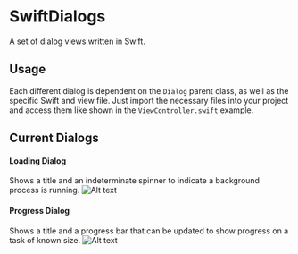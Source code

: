 # SwiftDialogs
A set of dialog views written in Swift.

## Usage
Each different dialog is dependent on the `Dialog` parent class, as well as the specific Swift and view file. Just import the necessary files into your project and access them like shown in the `ViewController.swift` example.

## Current Dialogs
#### Loading Dialog
Shows a title and an indeterminate spinner to indicate a background process is running.
![Alt text](/../screenshots/screenshots/loading.png?raw=true "Loading Dialog Example")

#### Progress Dialog
Shows a title and a progress bar that can be updated to show progress on a task of known size.
![Alt text](/../screenshots/screenshots/progress.png?raw=true "Progress Dialog Example")
